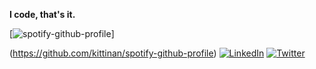 

**I code, that's it.**

[![spotify-github-profile](https://spotify-github-profile.kittinanx.com/api/view?uid=317siayuy7dx7s3jvoae2lidy67a&cover_image=true&theme=default&show_offline=false&background_color=121212&interchange=true)]

(https://github.com/kittinan/spotify-github-profile)
[![LinkedIn](https://img.shields.io/badge/-LinkedIn-blue?style=for-the-badge&logo=linkedin&logoColor=white&link=https://www.linkedin.com/in/shivanshu-ranjan-0671a3245/)]([https://www.linkedin.com/in/shivanshu-ranjan-0671a3245/](https://www.linkedin.com/in/shivanshu-ranjan-0671a3245/)) 
[![Twitter](https://img.shields.io/badge/-Twitter-1DA1F2?style=for-the-badge&logo=twitter&logoColor=white&link=https://twitter.com/shivuuuuu264)](https://twitter.com/shivuuuuu264)

